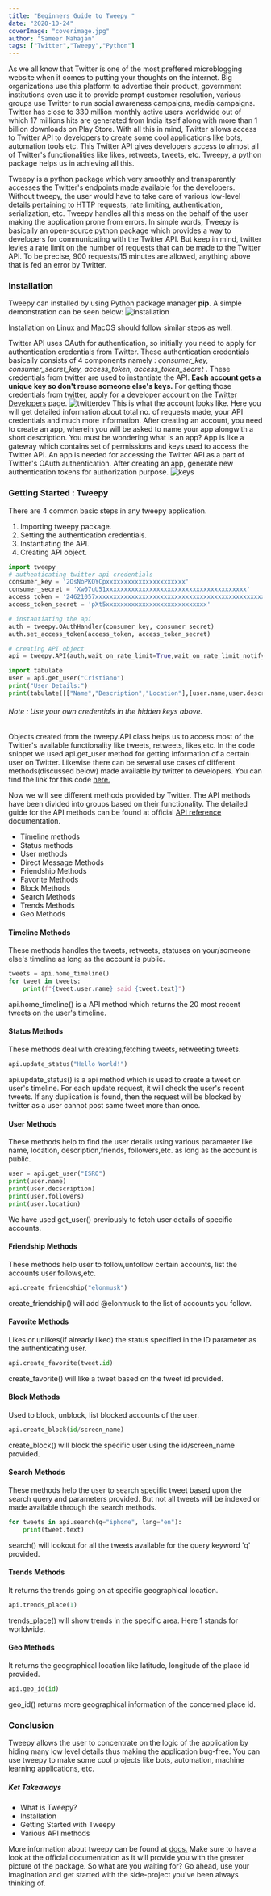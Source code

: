 ```yaml
---
title: "Beginners Guide to Tweepy "
date: "2020-10-24"
coverImage: "coverimage.jpg"
author: "Sameer Mahajan"
tags: ["Twitter","Tweepy","Python"]
---
```


As we all know that Twitter is one of the most preffered microblogging website when it comes to putting your thoughts on the internet. Big organizations use this platform to advertise their product, government institutions even use it to provide prompt customer resolution, various groups use Twitter to run social awareness campaigns, media campaigns. Twitter has close to 330 million monthly active users worldwide out of which 17 millions hits are generated from India itself along with more than 1 billion downloads on Play Store. With all this in mind, Twitter allows access to Twitter API to developers to create some cool applications like bots, automation tools etc. This Twitter API gives developers access to almost all of Twitter's functionalities like likes, retweets, tweets, etc. Tweepy, a python package helps us in achieving all this.

Tweepy is a python package which very smoothly and transparently accesses the Twitter's endpoints made available for the developers. Without tweepy, the user would have to take care of various low-level details pertaining to HTTP requests, rate limiting, authentication, serialization, etc. Tweepy handles all this mess on the behalf of the user making the application prone from errors. 
In simple words, Tweepy is basically an open-source python package which provides a way to developers for communicating with the Twitter API. But keep in mind, twitter levies a rate limit on the number of requests that can be made to the Twitter API. To be precise, 900 requests/15 minutes are allowed, anything above that is fed an error by Twitter.

### Installation
Tweepy can installed by using Python package manager **pip**. A simple demonstration can be seen below:
![installation](installation.PNG "Installation")

Installation on Linux and MacOS should follow similar steps as well.


Twitter API uses OAuth for authentication, so initially you need to apply for authentication credentials from Twitter. These authentication credentials basically consists of 4 components namely : _consumer_key, consumer_secret_key, access_token, access_token_secret_ . These credentials from twitter are used to instantiate the API. **Each account gets a unique key so don't reuse someone else's keys.** 
For getting those credentials from twitter, apply for a developer account on the [Twitter Developers](https://developer.twitter.com/en) page.
![twitterdev](twitterdev.png "Twitter Dev Dashboard")
This is what the account looks like. Here you will get detailed information about total no. of requests made, your API credentials and much more information. After creating an account, you need to create an app, wherein you will be asked to name your app alongwith a short description. You must be wondering what is an app? 
App is like a gateway which contains set of permissions and keys used to access the Twitter API. An app is needed for accessing the Twitter API as a part of Twitter's OAuth authentication. After creating an app, generate new authentication tokens for authorization purpose.
![keys](keys.png)

### Getting Started : Tweepy
There are 4 common basic steps in any tweepy application.
1. Importing tweepy package.
2. Setting the authentication credentials.
3. Instantiating the API.
4. Creating API object.
```python
import tweepy
# authenticating twitter api credentials
consumer_key = '2OsNoPKOYCpxxxxxxxxxxxxxxxxxxxxxx'
consumer_secret = 'Xw07uU51xxxxxxxxxxxxxxxxxxxxxxxxxxxxxxxxxxxxxxx'
access_token = '24621057xxxxxxxxxxxxxxxxxxxxxxxxxxxxxxxxxxxxxxxxxxxxxxxxx'
access_token_secret = 'pXt5xxxxxxxxxxxxxxxxxxxxxxxxxxxx'

# instantiating the api
auth = tweepy.OAuthHandler(consumer_key, consumer_secret)
auth.set_access_token(access_token, access_token_secret)

# creating API object
api = tweepy.API(auth,wait_on_rate_limit=True,wait_on_rate_limit_notify=True)

import tabulate
user = api.get_user("Cristiano")
print("User Details:")
print(tabulate([["Name","Description","Location"],[user.name,user.description,user.location]],headers="firstrow"))
```
###### _Note : Use your own credentials in the hidden keys above._ 
Objects created from the tweepy.API class helps us to access most of the Twitter's available functionality like tweets, retweets, likes,etc. In the code snippet we used api.get_user method for getting information of a certain user on Twitter. Likewise there can be several use cases of different methods(discussed below) made available by twitter to developers. You can find the link for this code [here.](https://colab.research.google.com/drive/1dN02ioXElOQPOktIzNBACCncyrI2eiBR?usp=sharing)

Now we will see different methods provided by Twitter. The API methods have been divided into groups based on their functionality. The detailed guide for the API methods can be found at official [API reference](https://tweepy.readthedocs.io/en/latest/api.html) documentation. 
* Timeline methods
* Status methods
* User methods
* Direct Message Methods
* Friendship Methods
* Favorite Methods
* Block Methods
* Search Methods
* Trends Methods
* Geo Methods

#### Timeline Methods
These methods handles the tweets, retweets, statuses on your/someone else's timeline as long as the account is public.
```python
tweets = api.home_timeline()
for tweet in tweets:
    print(f"{tweet.user.name} said {tweet.text}")
```
api.home_timeline() is a API method which returns the 20 most recent tweets on the user's timeline.

#### Status Methods
These methods deal with creating,fetching tweets, retweeting tweets.
```python
api.update_status("Hello World!")
```
api.update_status() is a  api method which is used to create a tweet on user's timeline. For each update request, it will check the user's recent tweets. If any duplication is found, then the request will be blocked by twitter as a user cannot post same tweet more than once.
#### User Methods
These methods help to find the user details using various paramaeter like name, location, description,friends, followers,etc. as long as the account is public. 
```python
user = api.get_user("ISRO")
print(user.name)
print(user.decscription)
print(user.followers)
print(user.location)
```
We have used get_user() previously to fetch user details of specific accounts.
#### Friendship Methods
These methods help user to follow,unfollow certain accounts, list the accounts user follows,etc.
```python
api.create_friendship("elonmusk")
```
create_friendship() will add @elonmusk to the list of accounts you follow.
#### Favorite Methods
Likes or unlikes(if already liked) the status specified in the ID parameter as the authenticating user.
```python
api.create_favorite(tweet.id)
```
create_favorite() will like a tweet based on the tweet id provided.
#### Block Methods
Used to block, unblock, list blocked accounts of the user.
```python
api.create_block(id/screen_name)
```
create_block() will block the specific user using the id/screen_name provided. 
#### Search Methods
These methods help the user to search specific tweet based upon the search query and parameters provided. But not all tweets will be indexed or made available through the search methods.
```python
for tweets in api.search(q="iphone", lang="en"):
    print(tweet.text)
```
search() will lookout for all the tweets available for the query keyword 'q' provided.
#### Trends Methods
It returns the trends going on at specific geographical location.
```python
api.trends_place(1)
```
trends_place() will show trends in the specific area. Here 1 stands for worldwide.
#### Geo Methods
It returns the geographical location like latitude, longitude of the place id provided.
```python
api.geo_id(id)
```
geo_id() returns more geographical information of the concerned place id.

### Conclusion
Tweepy allows the user to concentrate on the logic of the application by hiding many low level details thus making the application bug-free. You can use tweepy to make some cool projects like bots, automation, machine learning applications, etc. 
##### Ket Takeaways
* What is Tweepy?
* Installation
* Getting Started with Tweepy
* Various API methods

More information about tweepy can be found at [docs.](https://tweepy.readthedocs.io/en/latest/index.html) Make sure to have a look at the official documentation as it will provide you with the greater picture of the package. So what are you waiting for? Go ahead, use your imagination and get started with the side-project you've been always thinking of.









